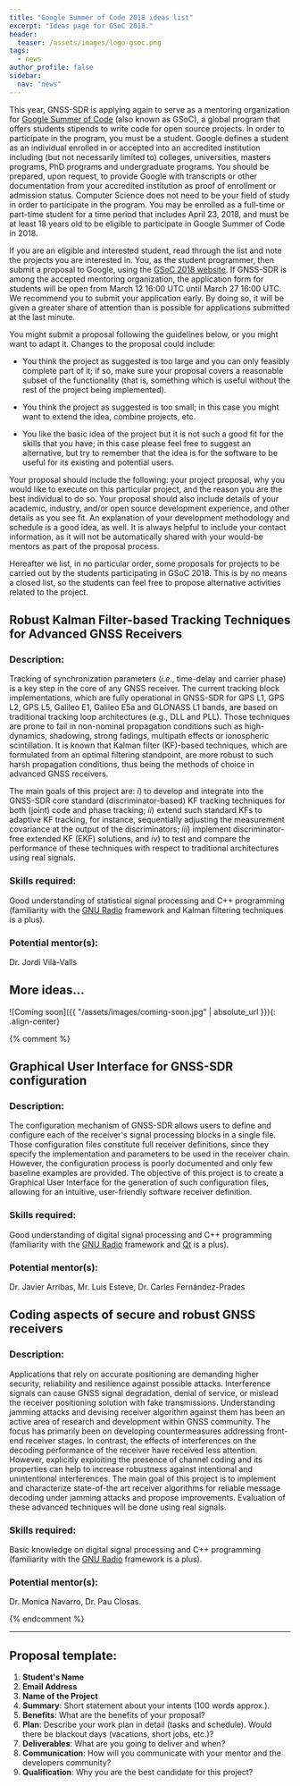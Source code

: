 ```yaml
---
title: "Google Summer of Code 2018 ideas list"
excerpt: "Ideas page for GSoC 2018."
header:
  teaser: /assets/images/logo-gsoc.png
tags:
  - news
author_profile: false
sidebar:
  nav: "news"
---
```


This year, GNSS-SDR is applying again to serve as a mentoring organization for [Google Summer of Code](https://summerofcode.withgoogle.com/) (also known as GSoC), a global program that offers students stipends to write code for open source projects. In order to participate in the program, you must be a student. Google defines a student as an individual enrolled in or accepted into an accredited institution including (but not necessarily limited to) colleges, universities, masters programs, PhD programs and undergraduate programs. You should be prepared, upon request, to provide Google with transcripts or other documentation from your accredited institution as proof of enrollment or admission status. Computer Science does not need to be your field of study in order to participate in the program. You may be enrolled as a full-time or part-time student for a time period that includes April 23, 2018, and must be at least 18 years old to be eligible to participate in Google Summer of Code in 2018.

If you are an eligible and interested student, read through the list and note the projects you are interested in. You, as the student programmer, then submit a proposal to Google, using the [GSoC 2018 website](https://summerofcode.withgoogle.com/). If GNSS-SDR is among the accepted mentoring organization, the application form for students will be open from March 12 16:00 UTC until March 27 16:00 UTC. We recommend you to submit your application early. By doing so, it will be given a greater share of attention than is possible for applications submitted at the last minute.

You might submit a proposal following the guidelines below, or you might want to adapt it. Changes to the proposal could include:

  * You think the project as suggested is too large and you can only feasibly complete part of it; if so, make sure your proposal covers a reasonable subset of the functionality (that is, something which is useful without the rest of the project being implemented).

  * You think the project as suggested is too small; in this case you might want to extend the idea, combine projects, etc.

  * You like the basic idea of the project but it is not such a good fit for the skills that you have; in this case please feel free to suggest an alternative, but try to remember that the idea is for the software to be useful for its existing and potential users.

Your proposal should include the following: your project proposal, why you would like to execute on this particular project, and the reason you are the best individual to do so. Your proposal should also include details of your academic, industry, and/or open source development experience, and other details as you see fit. An explanation of your development methodology and schedule is a good idea, as well. It is always helpful to include your contact information, as it will not be automatically shared with your would-be mentors as part of the proposal process.

Hereafter we list, in no particular order, some proposals for projects to be carried out by the students participating in GSoC 2018. This is by no means a closed list, so the students can feel free to propose alternative activities related to the project.


## Robust Kalman Filter-based Tracking Techniques for Advanced GNSS Receivers

### Description:

Tracking of synchronization parameters (*i.e.*, time-delay and carrier phase) is a key step in the core of any GNSS receiver. The current tracking block implementations, which are fully operational in GNSS-SDR for GPS L1, GPS L2, GPS L5, Galileo E1, Galileo E5a and GLONASS L1 bands, are based on traditional tracking loop architectures (e.g., DLL and PLL). Those techniques are prone to fail in non-nominal propagation conditions such as high-dynamics, shadowing, strong fadings, multipath effects or ionospheric scintillation. It is known that Kalman filter (KF)-based techniques, which are formulated from an optimal filtering standpoint, are more robust to such harsh propagation conditions, thus being the methods of choice in advanced GNSS receivers.

The main goals of this project are: *i*) to develop and integrate into the GNSS-SDR core standard (discriminator-based) KF tracking techniques for both (joint) code and phase tracking; *ii*) extend such standard KFs to adaptive KF tracking, for instance, sequentially adjusting the measurement covariance at the output of the discriminators; *iii*) implement discriminator-free extended KF (EKF) solutions, and *iv*) to test and compare the performance of these techniques with respect to traditional architectures using real signals.

### Skills required:

Good understanding of statistical signal processing and C++ programming (familiarity with the [GNU Radio](http://gnuradio.org) framework and Kalman filtering techniques is a plus).

### Potential mentor(s):

Dr. Jordi Vil&agrave;-Valls


## More ideas...

![Coming soon]({{ "/assets/images/coming-soon.jpg" | absolute_url }}){: .align-center}

{% comment %}
## Graphical User Interface for GNSS-SDR configuration

### Description:

The configuration mechanism of GNSS-SDR allows users to define and configure each of the receiver's signal processing blocks in a single file. Those configuration files constitute full receiver definitions, since they specify the implementation and parameters to be used in the receiver chain. However, the configuration process is poorly documented and only few baseline examples are provided. The objective of this project is to create a Graphical User Interface for the generation of such configuration files, allowing for an intuitive, user-friendly software receiver definition.

### Skills required:

Good understanding of digital signal processing and C++ programming (familiarity with the [GNU Radio](http://gnuradio.org) framework and [Qt](https://www.qt.io) is a plus).

### Potential mentor(s):

Dr. Javier Arribas,  Mr. Luis Esteve, Dr. Carles Fern&aacute;ndez-Prades





## Coding aspects of secure and robust GNSS receivers

### Description:

Applications that rely on accurate positioning are demanding higher security, reliability and resilience against possible attacks. Interference signals can cause GNSS signal degradation, denial of service, or mislead the receiver positioning solution with fake transmissions. Understanding jamming attacks and devising receiver algorithm against them has been an active area of research and development within GNSS community. The focus has primarily been on developing countermeasures addressing front-end receiver stages. In contrast, the effects of interferences on the decoding performance of the receiver have received less attention. However, explicitly exploiting the presence of channel coding and its properties can help to increase robustness against intentional and unintentional interferences.
The main goal of this project is to implement and characterize state-of-the art receiver algorithms for reliable message decoding under jamming attacks and propose improvements. Evaluation of these advanced techniques will be done using real signals.


### Skills required:

Basic knowledge on digital signal processing and C++ programming (familiarity with the [GNU Radio](http://gnuradio.org) framework is a plus).

### Potential mentor(s):

Dr. Monica Navarro, Dr. Pau Closas.

{% endcomment %}

--------


## Proposal template:

  1. **Student's Name**
  2. **Email Address**
  3. **Name of the Project**
  4. **Summary**: Short statement about your intents (100 words approx.).
  5. **Benefits**: What are the benefits of your proposal?
  6. **Plan**: Describe your work plan in detail (tasks and schedule). Would there be blackout days (vacations, short jobs, etc.)?
  7. **Deliverables**: What are you going to deliver and when?
  8. **Communication**: How will you communicate with your mentor and the developers community?
  9. **Qualification**: Why you are the best candidate for this project?

